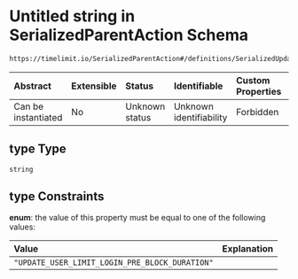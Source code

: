 # Untitled string in SerializedParentAction Schema

```txt
https://timelimit.io/SerializedParentAction#/definitions/SerializedUpdateUserLimitLoginPreBlockDuration/properties/type
```



| Abstract            | Extensible | Status         | Identifiable            | Custom Properties | Additional Properties | Access Restrictions | Defined In                                                                                       |
| :------------------ | :--------- | :------------- | :---------------------- | :---------------- | :-------------------- | :------------------ | :----------------------------------------------------------------------------------------------- |
| Can be instantiated | No         | Unknown status | Unknown identifiability | Forbidden         | Allowed               | none                | [SerializedParentAction.schema.json*](SerializedParentAction.schema.json "open original schema") |

## type Type

`string`

## type Constraints

**enum**: the value of this property must be equal to one of the following values:

| Value                                          | Explanation |
| :--------------------------------------------- | :---------- |
| `"UPDATE_USER_LIMIT_LOGIN_PRE_BLOCK_DURATION"` |             |
